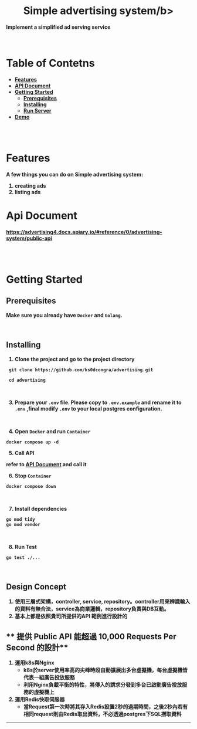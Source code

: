 <h1 align='center'><b>Simple advertising system/b></h1>
Implement a simplified ad serving service

<br>
<br>
<br>

# Table of Contetns
- [Features](#features)
- [API Document](#api)
- [Getting Started](#getting-started)
  - [Prerequisites](#prerequisites)
  - [Installing](#installing)
  - [Run Server](#run-server)
- [Demo](#demo)

<br>
<br>

# Features
A few things you can do on Simple advertising system:
1. creating ads
2. listing ads

# Api Document
https://advertising4.docs.apiary.io/#reference/0/advertising-system/public-api

<br>
<br>

# Getting Started
## **Prerequisites**
Make sure you already have `Docker` and `Golang`.

<br>

## **Installing**
1. Clone the project and go to the project directory
```
 git clone https://github.com/ks0dcongra/advertising.git

 cd advertising
```

<br/>

3. Prepare your `.env` file. Please copy to `.env.example` and rename it to `.env` ,final modify `.env` to your local postgres configuration.

<br/>

4. Open `Docker` and run `Container`

```
docker compose up -d
```
5. Call API

refer to [API Document](#api) and call it


6. Stop `Container`
```
docker compose down
```

<br/>

7. Install dependencies
```
go mod tidy
go mod vendor
```

<br/>

8. Run Test
```
go test ./...
```
<br/>

##  **Design Concept**
1. 使用三層式架構，controller, service, repository。controller用來辨識輸入的資料有無合法，service為商業邏輯，repository負責與DB互動。
2. 基本上都是依照貴司所提供的**API 範例**進行設計的

## ** 提供 Public API 能超過 10,000 Requests Per Second 的設計** 
1. 運用k8s與Nginx
    * k8s於server使用率高的尖峰時段自動擴展出多台虛擬機，每台虛擬機皆代表一組廣告投放服務
    * 利用Nginx負載平衡的特性，將傳入的請求分發到多台已啟動廣告投放服務的虛擬機上
2. 運用Redis快取伺服器
    * 當Request第一次時將其存入Redis設置2秒的過期時間，之後2秒內若有相同request則由Redis取出資料，不必透過postgres下SQL撈取資料
---